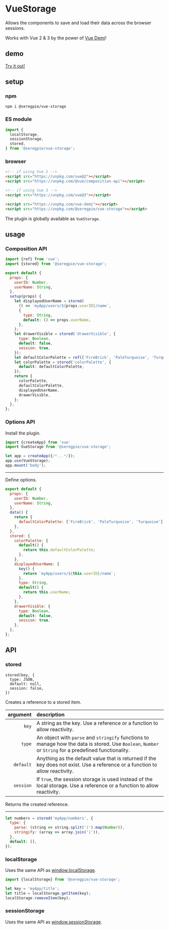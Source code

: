 # VueStorage

Allows the components to save and load their data across the browser sessions.

Works with Vue 2 & 3 by the power of [Vue Demi](https://github.com/antfu/vue-demi)!

## demo

[Try it out!](https://seregpie.github.io/VueStorage/)

## setup

### npm

```shell
npm i @seregpie/vue-storage
```

### ES module

```javascript
import {
  localStorage,
  sessionStorage,
  stored,
} from '@seregpie/vue-storage';
```

### browser

```html
<!-- if using Vue 2 -->
<script src="https://unpkg.com/vue@2"></script>
<script src="https://unpkg.com/@vue/composition-api"></script>

<!-- if using Vue 3 -->
<script src="https://unpkg.com/vue@3"></script>

<script src="https://unpkg.com/vue-demi"></script>
<script src="https://unpkg.com/@seregpie/vue-storage"></script>
```

The plugin is globally available as `VueStorage`.

## usage

### Composition API

```javascript
import {ref} from 'vue';
import {stored} from '@seregpie/vue-storage';

export default {
  props: {
    userID: Number,
    userName: String,
  },
  setup(props) {
    let displayedUserName = stored(
      () => `myApp/users/${props.userID}/name`,
      {
        type: String,
        default: () => props.userName,
      },
    );
    let drawerVisible = stored('drawerVisible', {
      type: Boolean,
      default: false,
      session: true,
    });
    let defaultColorPalette = ref(['FireBrick', 'PaleTurquoise', 'Turquoise']);
    let colorPalette = stored('colorPalette', {
      default: defaultColorPalette,
    });
    return {
      colorPalette,
      defaultColorPalette,
      displayedUserName,
      drawerVisible,
    };
  },
};
```

### Options API

Install the plugin.

```javascript
import {createApp} from 'vue'
import VueStorage from '@seregpie/vue-storage';

let app = createApp({/*...*/});
app.use(VueStorage);
app.mount('body');
```

---

Define options.

```javascript
export default {
  props: {
    userID: Number,
    userName: String,
  },
  data() {
    return {
      defaultColorPalette: ['FireBrick', 'PaleTurquoise', 'Turquoise'],
    },
  },
  stored: {
    colorPalette: {
      default() {
        return this.defaultColorPalette;
      },
    },
    displayedUserName: {
      key() {
        return `myApp/users/${this.userID}/name`;
      },
      type: String,
      default() {
        return this.userName;
      },
    },
    drawerVisible: {
      type: Boolean,
      default: false,
      session: true,
    },
  },
};
```

## API

### stored

```
stored(key, {
  type: JSON,
  default: null,
  session: false,
})
```

Creates a reference to a stored item.

| argument | description |
| ---: | :--- |
| `key` | A string as the key. Use a reference or a function to allow reactivity. |
| `type` | An object with `parse` and `stringify` functions to manage how the data is stored. Use `Boolean`, `Number` or `String` for a predefined functionality. |
| `default` | Anything as the default value that is returned if the key does not exist. Use a reference or a function to allow reactivity. |
| `session` | If `true`, the session storage is used instead of the local storage. Use a reference or a function to allow reactivity. |

Returns the created reference.

---

```javascript
let numbers = stored('myApp/numbers', {
  type: {
    parse: (string => string.split('|').map(Number)),
    stringify: (array => array.join('|')),
  },
  default: [],
});
```

### localStorage

Uses the same API as [window.localStorage](https://developer.mozilla.org/docs/Web/API/Window/localStorage).

```javascript
import {localStorage} from '@seregpie/vue-storage';

let key = 'myApp/title';
let title = localStorage.getItem(key);
localStorage.removeItem(key);
```

### sessionStorage

Uses the same API as [window.sessionStorage](https://developer.mozilla.org/docs/Web/API/Window/sessionStorage).
